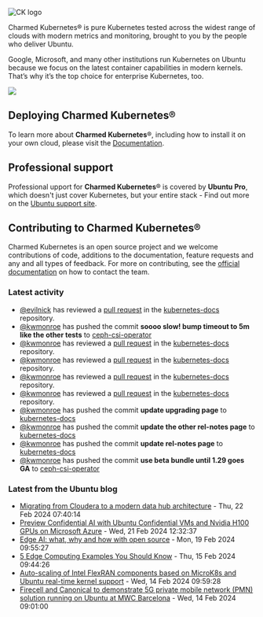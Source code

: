 ![CK logo](https://assets.ubuntu.com/v1/451d4cf4-Charmed+Kubernetes_RGB_onWhite_2022.svg)

Charmed Kubernetes® is pure Kubernetes tested across the widest range of clouds with modern metrics and monitoring, brought to you by the people who deliver Ubuntu.

Google, Microsoft, and many other institutions run Kubernetes on Ubuntu because we focus on the latest container capabilities in modern kernels. That’s why it’s the top choice for enterprise Kubernetes, too.

![](https://assets.ubuntu.com/v1/843c77b6-juju-at-a-glace.svg)

## Deploying Charmed Kubernetes®

To learn more about **Charmed Kubernetes**®, including how to install it on your own cloud, please visit the [Documentation][docs].

## Professional support

Professional upport for **Charmed Kubernetes**® is covered by **Ubuntu Pro**, which doesn't just cover Kubernetes, but your entire stack - Find out more on the [Ubuntu support site](https://ubuntu.com/support).

## Contributing to Charmed Kubernetes®

Charmed Kubernetes is an open source project and we welcome contributions of code, additions to the documentation, feature requests and any and all types of feedback. For more on contributing, see the [official documentation][get-in-touch] on how to contact the team.

<!-- LINKS -->
[docs]: https://ubuntu.com/kubernetes/docs
[get-in-touch]: https://ubuntu.com/kubernetes/docs/get-in-touch

### Latest activity

<!-- activity starts -->
 - [@evilnick](https://github.com/evilnick) has reviewed a [pull request](https://github.com/charmed-kubernetes/kubernetes-docs/pull/828) in the [kubernetes-docs](https://github.com/charmed-kubernetes/kubernetes-docs) repository.
 - [@kwmonroe](https://github.com/kwmonroe) has pushed the commit **soooo slow! bump timeout to 5m like the other tests** to [ceph-csi-operator](https://github.com/charmed-kubernetes/ceph-csi-operator)
 - [@kwmonroe](https://github.com/kwmonroe) has reviewed a [pull request](https://github.com/charmed-kubernetes/kubernetes-docs/pull/828) in the [kubernetes-docs](https://github.com/charmed-kubernetes/kubernetes-docs) repository.
 - [@kwmonroe](https://github.com/kwmonroe) has reviewed a [pull request](https://github.com/charmed-kubernetes/kubernetes-docs/pull/828) in the [kubernetes-docs](https://github.com/charmed-kubernetes/kubernetes-docs) repository.
 - [@kwmonroe](https://github.com/kwmonroe) has reviewed a [pull request](https://github.com/charmed-kubernetes/kubernetes-docs/pull/828) in the [kubernetes-docs](https://github.com/charmed-kubernetes/kubernetes-docs) repository.
 - [@kwmonroe](https://github.com/kwmonroe) has reviewed a [pull request](https://github.com/charmed-kubernetes/kubernetes-docs/pull/828) in the [kubernetes-docs](https://github.com/charmed-kubernetes/kubernetes-docs) repository.
 - [@kwmonroe](https://github.com/kwmonroe) has pushed the commit **update upgrading page** to [kubernetes-docs](https://github.com/charmed-kubernetes/kubernetes-docs)
 - [@kwmonroe](https://github.com/kwmonroe) has pushed the commit **update the other rel-notes page** to [kubernetes-docs](https://github.com/charmed-kubernetes/kubernetes-docs)
 - [@kwmonroe](https://github.com/kwmonroe) has pushed the commit **update rel-notes page** to [kubernetes-docs](https://github.com/charmed-kubernetes/kubernetes-docs)
 - [@kwmonroe](https://github.com/kwmonroe) has pushed the commit **use beta bundle until 1.29 goes GA** to [ceph-csi-operator](https://github.com/charmed-kubernetes/ceph-csi-operator)
<!-- activity ends -->

<!-- roadmap starts -->

<!-- roadmap ends -->

### Latest from the Ubuntu blog

<!-- blog starts -->
* [Migrating from Cloudera to a modern data hub architecture](https://ubuntu.com//blog/cloudera-migration) - Thu, 22 Feb 2024 07:40:14 
* [Preview Confidential AI with Ubuntu Confidential VMs and Nvidia H100 GPUs on Microsoft Azure](https://ubuntu.com//blog/preview-confidential-ai-azure) - Wed, 21 Feb 2024 12:32:37 
* [Edge AI: what, why and how with open source](https://ubuntu.com//blog/edge-ai) - Mon, 19 Feb 2024 09:55:27 
* [5 Edge Computing Examples You Should Know](https://ubuntu.com//blog/edge-computing-examples) - Thu, 15 Feb 2024 09:44:26 
* [Auto-scaling of Intel FlexRAN components based on MicroK8s and Ubuntu real-time kernel support](https://ubuntu.com//blog/auto-scaling-of-intel-flexran-components-based-on-microk8s-and-ubuntu-real-time-kernel-support) - Wed, 14 Feb 2024 09:59:28 
* [Firecell and Canonical to demonstrate 5G private mobile network (PMN) solution running on Ubuntu at MWC Barcelona](https://ubuntu.com//blog/firecell-and-canonical-to-demonstrate-5g-private-mobile-network-pmn-solution-running-on-ubuntu-at-mwc-barcelona) - Wed, 14 Feb 2024 09:01:00 
<!-- blog ends -->
